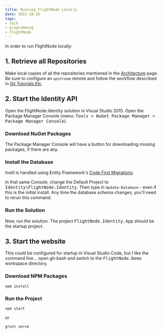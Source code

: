```yaml
---
title: Running FlightNode Locally
date: 2015-10-26
tags:
- tech
- programming
- FlightNode
---
```


In order to run FlightNode locally:

## 1. Retrieve all Repositories

Make local copies of all the repositories mentioned in the [Architecture](/coding/architecture)
page. Be sure to configure an `upstream` remote and follow the workflow
described in [Git Tutorials Etc](/archive/2015-24-git-tutorials-etc).

## 2. Start the Identity API

Open the FlightNode.Identity solution in Visual Studio 2015. Open the
Package Manager Console (menu: <tt>Tools > NuGet Package Manager > Package
Manager Console</tt>).

### Download NuGet Packages
The Package Manager Console will have a button for downloading missing
packages, if there are any.

### Install the Database

Instll is handled using Entity Framework's [Code First Migrations](https://msdn.microsoft.com/en-us/data/jj591621.aspx).

In that same Console, change the Default Project to <tt>Identity\FlightNode.Identity</tt>.
Then type in `Update-Database` - even if this is the initial install. Any time
the database schema changes, you'll need to rerun this command.

### Run the Solution

Now, run the solution. The project <tt>FlightNode.Identity.App</tt> should be
the startup project.

## 3. Start the website

This could be configured for startup in Visual Studio Code, but I like the
command line... open git-bash and switch to the <tt>FlightNode.Demo</tt>
workspace directory.

### Download NPM Packages

    npm install

### Run the Project

    npm start

or

	grunt serve
